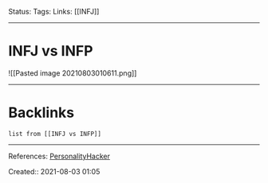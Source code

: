 Status: 
Tags: 
Links: [[INFJ]]
___
# INFJ vs INFP
![[Pasted image 20210803010611.png]]
___
# Backlinks
```dataview
list from [[INFJ vs INFP]]
```
___
References: [PersonalityHacker](https://personalityhacker.com/infp-vs-infj/)

Created:: 2021-08-03 01:05
